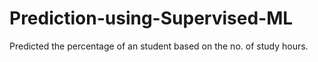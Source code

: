# Prediction-using-Supervised-ML
Predicted the percentage of an student based on the no. of study hours.
